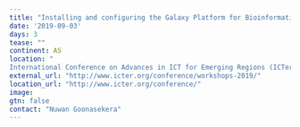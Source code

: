```yaml
---
title: "Installing and configuring the Galaxy Platform for Bioinformatics data analysis"
date: '2019-09-03'
days: 3
tease: ""
continent: AS
location: "
International Conference on Advances in ICT for Emerging Regions (ICTer), Colombo, Sri Lanka"
external_url: "http://www.icter.org/conference/workshops-2019/"
location_url: "http://www.icter.org/conference/"
image: 
gtn: false
contact: "Nuwan Goonasekera"
---
```

